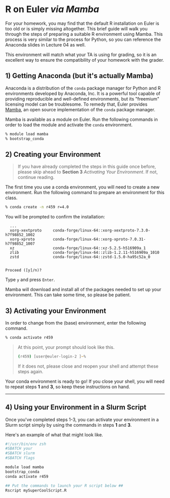 # R on Euler _via Mamba_

For your homework, you may find that the default R installation on Euler is too old or is simply missing altogether. This brief guide will walk you through the steps of preparing a suitable R environment using Mamba. This process is very similar to the process for Python, so you can reference the Anaconda slides in Lecture 04 as well.

This environment will match what your TA is using for grading, so it is an excellent way to ensure the compatibility of your homework with the grader.


## 1) Getting Anaconda (but it's actually Mamba)

Anaconda is a distribution of the `conda` package manager for Python and R environments developed by Anaconda, Inc. It is a powerful tool capable of providing reproducible and well-defined environments, but its "freemium" licensing model can be troublesome. To remedy that, Euler provides [Mamba](https://github.com/mamba-org/mamba), an open source implementation of the `conda` package manager. 

Mamba is available as a module on Euler. Run the following commands in order to load the module and activate the `conda` environment.

```zsh
% module load mamba
% bootstrap_conda
```

## 2) Creating your Environment

> If you have already completed the steps in this guide once before, please skip ahead to **Section 3** _Activating Your Environment_. If not, continue reading.

The first time you use a conda environment, you will need to create a new environment. Run the following command to prepare an environment for this class.

```zsh
% conda create -n r459 r=4.0
```

You will be prompted to confirm the installation:
```
  ...
  xorg-xextproto     conda-forge/linux-64::xorg-xextproto-7.3.0-h7f98852_1002
  xorg-xproto        conda-forge/linux-64::xorg-xproto-7.0.31-h7f98852_1007
  xz                 conda-forge/linux-64::xz-5.2.5-h516909a_1
  zlib               conda-forge/linux-64::zlib-1.2.11-h516909a_1010
  zstd               conda-forge/linux-64::zstd-1.5.0-ha95c52a_0


Proceed ([y]/n)? 
```

Type `y` and press `Enter`. 

Mamba will download and install all of the packages needed to set up your environment. This can take some time, so please be patient.

## 3) Activating your Environment

In order to change from the (base) environment, enter the following command.

```zsh
% conda activate r459
```

> At this point, your prompt should look like this.
> 
> ```zsh
> (r459) [user@euler-login-2 ]~%
> ```
> If it does not, please close and reopen your shell and attempt these steps again.

Your conda environment is ready to go! If you close your shell, you will need to repeat steps **1** and **3**, so keep these instructions on hand.

---

## 4) Using your Environment in a Slurm Script

Once you've completed steps 1-3, you can activate your environment in a Slurm script simply by using the commands in steps **1** and **3**. 

Here's an example of what that might look like.

```zsh
#!/usr/bin/env zsh
#SBATCH your
#SBATCH slurm
#SBATCH flags

module load mamba
bootstrap_conda
conda activate r459

## Put the commands to launch your R script below ##
Rscript mySuperCoolScript.R
```












